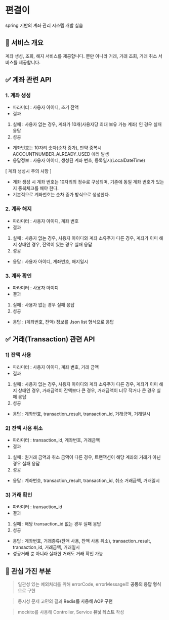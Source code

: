 # 편결이
spring 기반의 계좌 관리 시스템 개발 실습

## 🎯 서비스 개요
계좌 생성, 조회, 해지 서비스를 제공합니다.
뿐만 아니라 거래, 거래 조회, 거래 취소 서비스를 제공합니다.

## ✅ 계좌 관련 API
### 1. 계좌 생성
   - 파라미터 : 사용자 아이디, 초기 잔액
   - 결과
   1. 실패 : 사용자 없는 경우, 계좌가 10개(사용자당 최대 보유 가능 계좌) 인 경우 실패 응답
   2. 성공

   - 계좌번호는 10자리 숫자(순차 증가), 만약 중복시 ACCOUNTNUMBER_ALREADY_USED 에러 발생
   - 응답정보 : 사용자 아이디, 생성된 계좌 번호, 등록일시(LocalDateTime)

[ 계좌 생성시 주의 사항 ]

- 계좌 생성 시 계좌 번호는 10자리의 정수로 구성되며, 기존에 동일 계좌 번호가 있는지 중복체크를 해야 한다.
- 기본적으로 계좌번호는 순차 증가 방식으로 생성한다.

### 2. 계좌 해지
   - 파라미터 : 사용자 아이디, 계좌 번호
   - 결과
   1. 실패 : 사용자 없는 경우, 사용자 아이디와 계좌 소유주가 다른 경우, 계좌가 이미 해지 상태인 경우, 잔액이 있는 경우 실패 응답
   2. 성공

   - 응답 : 사용자 아이디, 계좌번호, 해지일시

### 3. 계좌 확인
   - 파라미터 : 사용자 아이디
   - 결과
   1. 실패 : 사용자 없는 경우 실패 응답
   2. 성공

   - 응답 : (계좌번호, 잔액) 정보를 Json list 형식으로 응답

## ✅ 거래(Transaction) 관련 API
### 1) 잔액 사용
   - 파라미터 : 사용자 아이디, 계좌 번호, 거래 금액
   - 결과
   1. 실패 : 사용자 없는 경우, 사용자 아이디와 계좌 소유주가 다른 경우, 계좌가 이미 해지 상태인 경우, 거래금액이 잔액보다 큰 경우, 거래금액이 너무 작거나 큰 경우 실패 응답
   2. 성공

   - 응답 : 계좌번호, transaction_result, transaction_id, 거래금액, 거래일시

### 2) 잔액 사용 취소
   - 파라미터 : transaction_id, 계좌번호, 거래금액
   - 결과
   1. 실패 : 원거래 금액과 취소 금액이 다른 경우, 트랜잭션이 해당 계좌의 거래가 아닌경우 실패 응답
   2. 성공

   - 응답 : 계좌번호, transaction_result, transaction_id, 취소 거래금액, 거래일시

### 3) 거래 확인
   - 파라미터 : transaction_id
   - 결과
   1. 실패 : 해당 transaction_id 없는 경우 실패 응답
   2. 성공

   - 응답 : 계좌번호, 거래종류(잔액 사용, 잔액 사용 취소), transaction_result, transaction_id, 거래금액, 거래일시
   - 성공거래 뿐 아니라 실패한 거래도 거래 확인 가능

## 🤔 관심 가진 부분
> 일관성 있는 예외처리를 위해 errorCode, errorMessage로 **공통의 응답 형식**으로 구현

> 동시성 문제 고민의 결과 **Redis를 사용해 AOP 구현**

> mockito를 사용해 Controller, Service **유닛 테스트** 작성